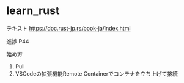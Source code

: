 # learn_rust

テキスト
https://doc.rust-jp.rs/book-ja/index.html

進捗
P44

始め方
1. Pull
2. VSCodeの拡張機能Remote Containerでコンテナを立ち上げて接続
